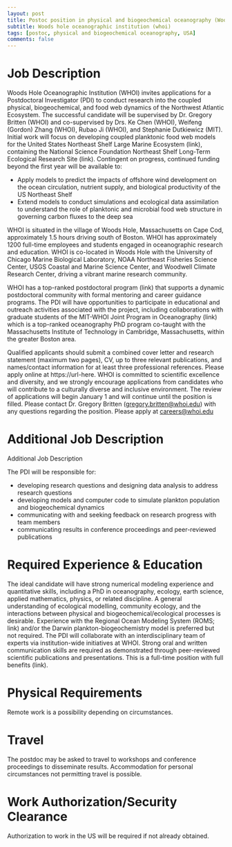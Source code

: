 ```yaml
---
layout: post
title: Postoc position in physical and biogeochemical oceanography (Woods Hole, USA)
subtitle: Woods hole oceanographic institution (whoi)
tags: [postoc, physical and biogeochemical oceanography, USA]
comments: false
---
```


# Job Description

Woods Hole Oceanographic Institution (WHOI) invites applications for a Postdoctoral Investigator (PDI) to conduct research into the coupled physical, biogeochemical, and food web dynamics of the Northwest Atlantic Ecosystem. The successful candidate will be supervised by Dr. Gregory Britten (WHOI) and co-supervised by Drs. Ke Chen (WHOI), Weifeng (Gordon) Zhang (WHOI), Rubao Ji (WHOI), and Stephanie Dutkiewicz (MIT). Initial work will focus on developing coupled planktonic food web models for the United States Northeast Shelf Large Marine Ecosystem (link), containing the National Science Foundation Northeast Shelf Long-Term Ecological Research Site (link). Contingent on progress, continued funding beyond the first year will be available to:

* Apply models to predict the impacts of offshore wind development on the ocean circulation, nutrient supply, and biological productivity of the US Northeast Shelf
* Extend models to conduct simulations and ecological data assimilation to understand the role of planktonic and microbial food web structure in governing carbon fluxes to the deep sea 

WHOI is situated in the village of Woods Hole, Massachusetts on Cape Cod, approximately 1.5 hours driving south of Boston. WHOI has approximately 1200 full-time employees and students engaged in oceanographic research and education. WHOI is co-located in Woods Hole with the University of Chicago Marine Biological Laboratory, NOAA Northeast Fisheries Science Center, USGS Coastal and Marine Science Center, and Woodwell Climate Research Center, driving a vibrant marine research community. 

WHOI has a top-ranked postdoctoral program (link) that supports a dynamic postdoctoral community with formal mentoring and career guidance programs. The PDI will have opportunities to participate in educational and outreach activities associated with the project, including collaborations with graduate students of the MIT-WHOI Joint Program in Oceanography (link) which is a top-ranked oceanography PhD program co-taught with the Massachusetts Institute of Technology in Cambridge, Massachusetts, within the greater Boston area.

Qualified applicants should submit a combined cover letter and research statement (maximum two pages), CV, up to three relevant publications, and names/contact information for at least three professional references. Please apply online at https://url-here. WHOI is committed to scientific excellence and diversity, and we strongly encourage applications from candidates who will contribute to a culturally diverse and inclusive environment. The review of applications will begin January 1 and will continue until the position is filled. Please contact Dr. Gregory Britten (gregory.britten@whoi.edu) with any questions regarding the position. Please apply at careers@whoi.edu

 

# Additional Job Description

Additional Job Description

The PDI will be responsible for:

* developing research questions and designing data analysis to address research questions
* developing models and computer code to simulate plankton population and biogeochemical dynamics
* communicating with and seeking feedback on research progress with team members
* communicating results in conference proceedings and peer-reviewed publications

 

# Required Experience & Education 

The ideal candidate will have strong numerical modeling experience and quantitative skills, including a PhD in oceanography, ecology, earth science, applied mathematics, physics, or related discipline.  A general understanding of ecological modelling, community ecology, and the interactions between physical and biogeochemical/ecological processes is desirable. Experience with the Regional Ocean Modeling System (ROMS; link) and/or the Darwin plankton-biogeochemistry model is preferred but not required. The PDI will collaborate with an interdisciplinary team of experts via institution-wide initiatives at WHOI. Strong oral and written communication skills are required as demonstrated through peer-reviewed scientific publications and presentations. This is a full-time position with full benefits (link).

 

# Physical Requirements 

 Remote work is a possibility depending on circumstances.

 

# Travel 

The postdoc may be asked to travel to workshops and conference proceedings to disseminate results. Accommodation for personal circumstances not permitting travel is possible.

 

# Work Authorization/Security Clearance

Authorization to work in the US will be required if not already obtained.

